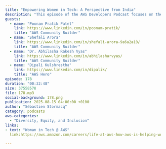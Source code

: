```yaml
---
title: "Empowering Women in Tech: A Perspective from India"
description: "This episode of the AWS Developers Podcast focuses on the empowerment of women in technology, particularly in India. The conversation highlights personal journeys of women in tech, the challenges they face, the importance of mentorship, and the need to break stereotypes surrounding women in the tech industry. The speakers share their experiences, insights, and advice for aspiring women in tech, emphasizing the significance of community support and the role of male allies in fostering an inclusive environment."
guests:
  - name: "Poonam Pratik Patel"
    link: https://www.linkedin.com/in/poonam-pratik/
    title: "AWS Community Builder"
  - name: "Shefali Arora"
    link: https://www.linkedin.com/in/shefali-arora-9a6a2a10/
    title: "AWS Community Builder"
  - name: "Dr. Abhilasha Rakesh Vyas"
    link: https://www.linkedin.com/in/abhilasharvyas/
    title: "AWS Community Builder"
  - name: "Dipali Kulshrestha"
    link: https://www.linkedin.com/in/dipalik/
    title: "AWS Hero"
episode: 178
duration: "00:32:48" 
size: 37558578
file: 178.mp3
social-background: 178.png
publication: 2025-08-15 04:00:00 +0100
author: "Sébastien Stormacq"
category: podcasts
aws-categories:
  - "Diversity, Equity, and Inclusion"
links:
- text: "Woman in Tech @ AWS"
  link:https://aws.amazon.com/careers/life-at-aws-how-aws-is-helping-women-and-girls-succeed-in-technology-careers/

---
```

